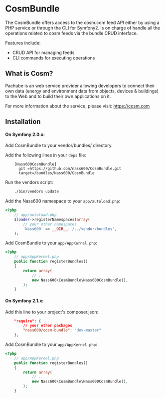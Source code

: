 CosmBundle
==================

The CosmBundle offers access to the cosm.com feed API either by using a PHP service or through the CLI
for Symfony2. Is on charge of handle all the operations related to cosm feeds via the bundle CRUD interface.

Features include:

- CRUD API for managing feeds
- CLI commands for executing operations


What is Cosm?
----------------

Pachube is an web service provider allowing developers to connect their own data (energy and environment data
from objects, devices & buildings) to the Web and to build their own applications on it.

For more information about the service, please visit: https://cosm.com


Installation
------------

#### On Symfony 2.0.x:

Add CosmBundle to your vendor/bundles/ directory.

Add the following lines in your ``deps`` file:

```
    [Nass600CosmBundle]
      git =https://github.com/nass600/CosmBundle.git
      target=/bundles/Nass600/CosmBundle
```

Run the vendors script:

``` bash
    ./bin/vendors update
```

Add the Nass600 namespace to your `app/autoload.php`:

``` php
<?php
    // app/autoload.php
    $loader->registerNamespaces(array(
        // your other namespaces
        'Nass600' => __DIR__.'/../vendor/bundles',
    );
```

Add CosmBundle to your `app/AppKernel.php`:

``` php
<?php
    // app/AppKernel.php
    public function registerBundles()
    {
        return array(
            // ...
            new Nass600\CosmBundle\Nass600CosmBundle(),
        );
    }
```

#### On Symfony 2.1.x:

Add this line to your project's composer.json:

``` json
    "require": {
        // your other packages
        "nass600/cosm-bundle": "dev-master"
    },
```

Add CosmBundle to your `app/AppKernel.php`:

``` php
<?php
    // app/AppKernel.php
    public function registerBundles()
    {
        return array(
            // ...
            new Nass600\CosmBundle\Nass600CosmBundle(),
        );
    }
```